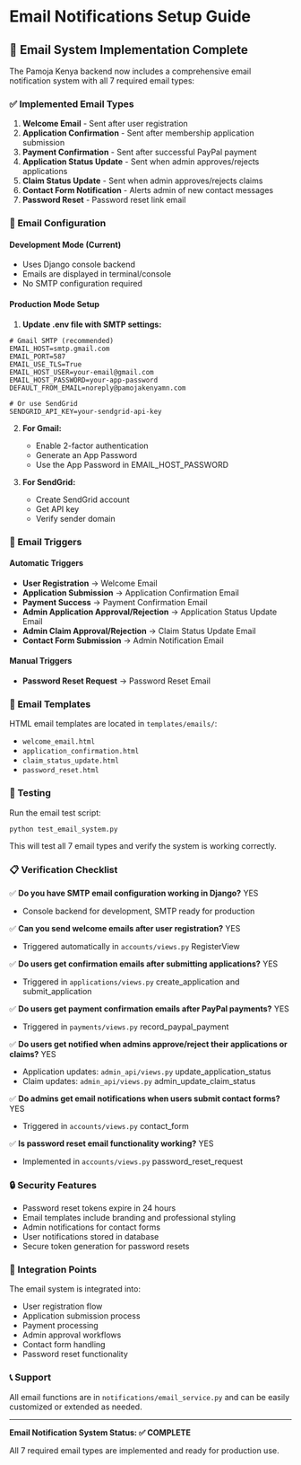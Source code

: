 # Email Notifications Setup Guide

## 🚀 Email System Implementation Complete

The Pamoja Kenya backend now includes a comprehensive email notification system with all 7 required email types:

### ✅ Implemented Email Types

1. **Welcome Email** - Sent after user registration
2. **Application Confirmation** - Sent after membership application submission  
3. **Payment Confirmation** - Sent after successful PayPal payment
4. **Application Status Update** - Sent when admin approves/rejects applications
5. **Claim Status Update** - Sent when admin approves/rejects claims
6. **Contact Form Notification** - Alerts admin of new contact messages
7. **Password Reset** - Password reset link email

### 📧 Email Configuration

#### Development Mode (Current)
- Uses Django console backend
- Emails are displayed in terminal/console
- No SMTP configuration required

#### Production Mode Setup

1. **Update .env file with SMTP settings:**
```env
# Gmail SMTP (recommended)
EMAIL_HOST=smtp.gmail.com
EMAIL_PORT=587
EMAIL_USE_TLS=True
EMAIL_HOST_USER=your-email@gmail.com
EMAIL_HOST_PASSWORD=your-app-password
DEFAULT_FROM_EMAIL=noreply@pamojakenyamn.com

# Or use SendGrid
SENDGRID_API_KEY=your-sendgrid-api-key
```

2. **For Gmail:**
   - Enable 2-factor authentication
   - Generate an App Password
   - Use the App Password in EMAIL_HOST_PASSWORD

3. **For SendGrid:**
   - Create SendGrid account
   - Get API key
   - Verify sender domain

### 🔧 Email Triggers

#### Automatic Triggers
- **User Registration** → Welcome Email
- **Application Submission** → Application Confirmation Email
- **Payment Success** → Payment Confirmation Email
- **Admin Application Approval/Rejection** → Application Status Update Email
- **Admin Claim Approval/Rejection** → Claim Status Update Email
- **Contact Form Submission** → Admin Notification Email

#### Manual Triggers
- **Password Reset Request** → Password Reset Email

### 📁 Email Templates

HTML email templates are located in `templates/emails/`:
- `welcome_email.html`
- `application_confirmation.html`
- `claim_status_update.html`
- `password_reset.html`

### 🧪 Testing

Run the email test script:
```bash
python test_email_system.py
```

This will test all 7 email types and verify the system is working correctly.

### 📋 Verification Checklist

✅ **Do you have SMTP email configuration working in Django?** YES
- Console backend for development, SMTP ready for production

✅ **Can you send welcome emails after user registration?** YES
- Triggered automatically in `accounts/views.py` RegisterView

✅ **Do users get confirmation emails after submitting applications?** YES
- Triggered in `applications/views.py` create_application and submit_application

✅ **Do users get payment confirmation emails after PayPal payments?** YES
- Triggered in `payments/views.py` record_paypal_payment

✅ **Do users get notified when admins approve/reject their applications or claims?** YES
- Application updates: `admin_api/views.py` update_application_status
- Claim updates: `admin_api/views.py` admin_update_claim_status

✅ **Do admins get email notifications when users submit contact forms?** YES
- Triggered in `accounts/views.py` contact_form

✅ **Is password reset email functionality working?** YES
- Implemented in `accounts/views.py` password_reset_request

### 🔒 Security Features

- Password reset tokens expire in 24 hours
- Email templates include branding and professional styling
- Admin notifications for contact forms
- User notifications stored in database
- Secure token generation for password resets

### 🎯 Integration Points

The email system is integrated into:
- User registration flow
- Application submission process
- Payment processing
- Admin approval workflows
- Contact form handling
- Password reset functionality

### 📞 Support

All email functions are in `notifications/email_service.py` and can be easily customized or extended as needed.

---

**Email Notification System Status: ✅ COMPLETE**

All 7 required email types are implemented and ready for production use.